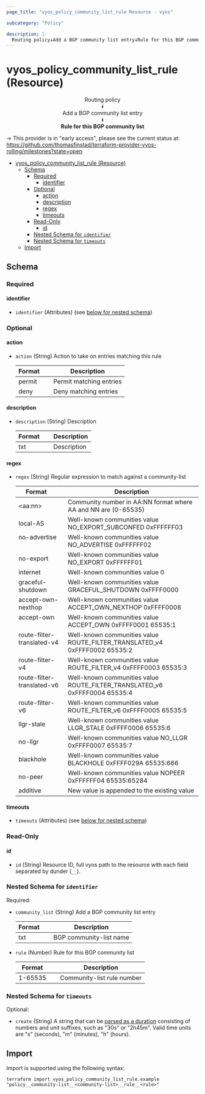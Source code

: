 ```yaml
---
page_title: "vyos_policy_community_list_rule Resource - vyos"

subcategory: "Policy"

description: |-
  Routing policy⯯Add a BGP community list entry⯯Rule for this BGP community list
---
```


# vyos_policy_community_list_rule (Resource)
<center>


Routing policy  
⯯  
Add a BGP community list entry  
⯯  
**Rule for this BGP community list**


</center>

-> This provider is in "early access", please see the current status at: https://github.com/thomasfinstad/terraform-provider-vyos-rolling/milestones?state=open

<!--TOC-->

- [vyos_policy_community_list_rule (Resource)](#vyos_policy_community_list_rule-resource)
  - [Schema](#schema)
    - [Required](#required)
      - [identifier](#identifier)
    - [Optional](#optional)
      - [action](#action)
      - [description](#description)
      - [regex](#regex)
      - [timeouts](#timeouts)
    - [Read-Only](#read-only)
      - [id](#id)
    - [Nested Schema for `identifier`](#nested-schema-for-identifier)
    - [Nested Schema for `timeouts`](#nested-schema-for-timeouts)
  - [Import](#import)

<!--TOC-->

<!-- schema generated by tfplugindocs -->
## Schema

### Required

#### identifier
- `identifier` (Attributes) (see [below for nested schema](#nestedatt--identifier))

### Optional

#### action
- `action` (String) Action to take on entries matching this rule

    |  Format  &emsp;|  Description              |
    |----------|---------------------------|
    |  permit  &emsp;|  Permit matching entries  |
    |  deny    &emsp;|  Deny matching entries    |
#### description
- `description` (String) Description

    |  Format  &emsp;|  Description  |
    |----------|---------------|
    |  txt     &emsp;|  Description  |
#### regex
- `regex` (String) Regular expression to match against a community-list

    |  Format                      &emsp;|  Description                                                                 |
    |------------------------------|------------------------------------------------------------------------------|
    |  &lt;aa:nn&gt;                     &emsp;|  Community number in AA:NN format where AA and NN are (0-65535)              |
    |  local-AS                    &emsp;|  Well-known communities value NO_EXPORT_SUBCONFED 0xFFFFFF03                 |
    |  no-advertise                &emsp;|  Well-known communities value NO_ADVERTISE 0xFFFFFF02                        |
    |  no-export                   &emsp;|  Well-known communities value NO_EXPORT 0xFFFFFF01                           |
    |  internet                    &emsp;|  Well-known communities value 0                                              |
    |  graceful-shutdown           &emsp;|  Well-known communities value GRACEFUL_SHUTDOWN 0xFFFF0000                   |
    |  accept-own-nexthop          &emsp;|  Well-known communities value ACCEPT_OWN_NEXTHOP 0xFFFF0008                  |
    |  accept-own                  &emsp;|  Well-known communities value ACCEPT_OWN 0xFFFF0001 65535:1                  |
    |  route-filter-translated-v4  &emsp;|  Well-known communities value ROUTE_FILTER_TRANSLATED_v4 0xFFFF0002 65535:2  |
    |  route-filter-v4             &emsp;|  Well-known communities value ROUTE_FILTER_v4 0xFFFF0003 65535:3             |
    |  route-filter-translated-v6  &emsp;|  Well-known communities value ROUTE_FILTER_TRANSLATED_v6 0xFFFF0004 65535:4  |
    |  route-filter-v6             &emsp;|  Well-known communities value ROUTE_FILTER_v6 0xFFFF0005 65535:5             |
    |  llgr-stale                  &emsp;|  Well-known communities value LLGR_STALE 0xFFFF0006 65535:6                  |
    |  no-llgr                     &emsp;|  Well-known communities value NO_LLGR 0xFFFF0007 65535:7                     |
    |  blackhole                   &emsp;|  Well-known communities value BLACKHOLE 0xFFFF029A 65535:666                 |
    |  no-peer                     &emsp;|  Well-known communities value NOPEER 0xFFFFFF04 65535:65284                  |
    |  additive                    &emsp;|  New value is appended to the existing value                                 |
#### timeouts
- `timeouts` (Attributes) (see [below for nested schema](#nestedatt--timeouts))

### Read-Only

#### id
- `id` (String) Resource ID, full vyos path to the resource with each field separated by dunder (`__`).

<a id="nestedatt--identifier"></a>
### Nested Schema for `identifier`

Required:

- `community_list` (String) Add a BGP community list entry

    |  Format  &emsp;|  Description              |
    |----------|---------------------------|
    |  txt     &emsp;|  BGP community-list name  |
- `rule` (Number) Rule for this BGP community list

    |  Format   &emsp;|  Description                 |
    |-----------|------------------------------|
    |  1-65535  &emsp;|  Community-list rule number  |


<a id="nestedatt--timeouts"></a>
### Nested Schema for `timeouts`

Optional:

- `create` (String) A string that can be [parsed as a duration](https://pkg.go.dev/time#ParseDuration) consisting of numbers and unit suffixes, such as &#34;30s&#34; or &#34;2h45m&#34;. Valid time units are &#34;s&#34; (seconds), &#34;m&#34; (minutes), &#34;h&#34; (hours).

## Import

Import is supported using the following syntax:

```shell
terraform import vyos_policy_community_list_rule.example "policy__community-list__<community-list>__rule__<rule>"
```
